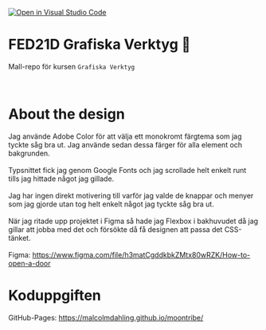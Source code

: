 [![Open in Visual Studio Code](https://classroom.github.com/assets/open-in-vscode-c66648af7eb3fe8bc4f294546bfd86ef473780cde1dea487d3c4ff354943c9ae.svg)](https://classroom.github.com/online_ide?assignment_repo_id=8448310&assignment_repo_type=AssignmentRepo)
# FED21D Grafiska Verktyg 🎨
Mall-repo för kursen `Grafiska Verktyg`

<br>

# About the design

Jag använde Adobe Color för att välja ett monokromt färgtema som jag tyckte såg bra ut. Jag använde sedan dessa färger för alla element och bakgrunden.
<br><br>
Typsnittet fick jag genom Google Fonts och jag scrollade helt enkelt runt tills jag hittade något jag gillade.
<br><br>
Jag har ingen direkt motivering till varför jag valde de knappar och menyer som jag gjorde utan tog helt enkelt något jag tyckte såg bra ut.
<br><br>
När jag ritade upp projektet i Figma så hade jag Flexbox i bakhuvudet då jag gillar att jobba med det och försökte då få designen att passa det CSS-tänket.
<br><br>
Figma: https://www.figma.com/file/h3matCgddkbkZMtx80wRZK/How-to-open-a-door

# Koduppgiften

GitHub-Pages: https://malcolmdahling.github.io/moontribe/
